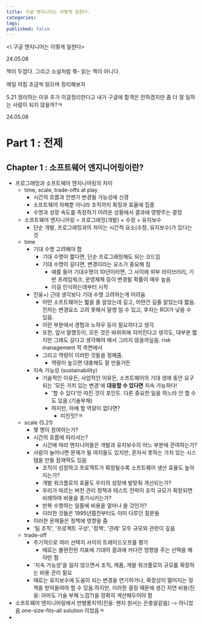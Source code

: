 ```yaml
---
title: 구글 엔지니어는 이렇게 일한다.
categories: 
tags: 
published: false
---
```

<\ 구글 엔지니어는 이렇게 일한다\>

24.05.08

책이 두껍다. 그리고 소설처럼 쭉- 읽는 책이 아니다.

매일 아침 조금씩 읽으며 정리해보자

5.21
정리하는 이유 추가
이걸정리한다고 내가 구글에 합격은 안하겠지만
좀 더 잘 일하는 사람이 되지 않을까?ㅋ


24.05.08

# Part 1 : 전제
## Chapter 1 : 소프트웨어 엔지니어링이란?
- 프로그래밍과 소프트웨어 엔지니어링의 차이
	- time, scale, trade-offs at play
		- 시간의 흐름과 언젠가 변경될 가능성에 신경
		- 소프트웨어 자체뿐 아니라 조직까지 확장과 효율에 집중
		- 수명과 성장 속도를 측정하기 어려운 상황에서 결과에 영향주는 결정
	- 소프트웨어 엔지니어링 = 프로그래밍(개발) + 수정 + 유지보수
		- 단순 개발, 프로그래밍과의 차이는 시간적 요소(수정, 유지보수)가 있다는 것
	- time
		- 기대 수명 고려해야 함
			- 기대 수명이 짧다면, 단순 프로그래밍해도 되는 코드임
			- 기대 수명이 길다면, 변경이라는 요소가 중요해 짐
				- 예를 들어 기대수명이 10년이라면, 그 사이에 외부 라이브러리, 기반 프레임워크, 운영체제 등이 변경될 확률이 매우 높음
				- 이걸 인식하는데부터 시작
		- 진웅+) 근데 생각보다 기대 수명 고려하는게 어려움
			- 어떤 소프트웨어는 짧을 줄 알았는데 길고, 어떤건 길줄 알았는데 짧음. 전자는 변경요소 고려 못해서 말썽 일 수 있고, 후자는 ROI가 낮을 수 있음.
			- 이런 부분에서 경험과 노하우 등이 필요하다고 생각.
			- 또한, 앞서 말했듯이, 모든 것은 바위위에 지어진다고 생각도, 대부분 짧지만 그래도 길다고 생각해야 해서 그러지 않을까싶음. risk management 적 측면에서
			- 그리고 역량이 이러한 것들을 정해줌.
				- 역량이 높으면 대충해도 잘 만들거든
		- 지속 가능성 (sustainability)
			- 기술적인 이유든, 사업적인 이유든, 소프트웨어의 기대 생애 동안 요구되는 '모든 가치 있는 변경'에 **대응할 수 있다면** 지속 가능하다!
				- '할 수 있다'만 따진 것이 포인트. 다른 중요한 일을 하느라 안 할 수도 있음 (기술부채)
				- 하지만, 아예 할 역량이 없다면?
					- 미친짓?ㅋ
	- scale (5.21)
		- 몇 명이 참여하는가?
		- 시간의 흐름에 따라서는?
			- 시간에 따라 엔지니어들은 개발과 유지보수의 어느 부분에 관여하는가?
		- 사람이 늘어나면 문제가 될 여지들도 있지만, 혼자서 못하는 가치 있는 시스템을 만들 잠재력도 있음
			- 조직이 성장하고 프로젝트가 확장될수록 소프트웨어 생산 효율도 높아지는가?
			- 개발 워크플로의 효율도 우리의 성장에 발맞춰 개선되는가?
			- 우리가 따르는 버전 관리 정책과 테스트 전략이 조직 규모가 확장되면 비례하여 비용을 증가시키는가?
			- 반복 수행하는 일들에 비용을 얼마나 쓸 것인가?
			- 이러한 것들은 1995년쯤전부터도 이미 다루던 질문들
		- 이러한 문제들은 정책에 영향을 줌
		- '팀 조직', '프로젝트 구성', '정책', '관례' 모두 규모와 관련이 깊음
	- trade-off
		- 주기적으로 여러 선택지 사이의 트레이드오프를 평가
			- 때로는 불완전한 지표에 기대어 결과에 커다란 영향을 주는 선택을 해야만 함
		- '지속 가능성'을 잃지 않으면서 조직, 제품, 개발 워크플로의 규모를 확장하는 비용 관리 필요
		- 때로는 유지보수에 도움이 되는 변경을 연기하거나, 확장성이 떨어지는 정책을 받아들여야 할 수 있음.하지만, 이러한 결정 때문에 생긴 지연 비용(진웅: 아마도 기술 부채 느낌?)을 정확히 계산해두어야 함
- 소프트웨어 엔지니어링에서 만병통치약(진웅: 왠지 원서는 은총알같음) -> 아니었음.one-size-fits-all solution 이었음ㅋ
- 
